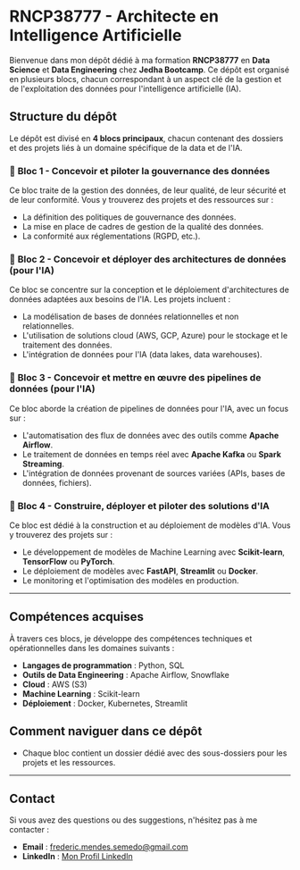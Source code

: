 # RNCP38777 - Architecte en Intelligence Artificielle

Bienvenue dans mon dépôt dédié à ma formation **RNCP38777** en **Data Science** et **Data Engineering** chez **Jedha Bootcamp**. Ce dépôt est organisé en plusieurs blocs, chacun correspondant à un aspect clé de la gestion et de l'exploitation des données pour l'intelligence artificielle (IA).

## Structure du dépôt

Le dépôt est divisé en **4 blocs principaux**, chacun contenant des dossiers et des projets liés à un domaine spécifique de la data et de l'IA.

### 📂 **Bloc 1 - Concevoir et piloter la gouvernance des données**
Ce bloc traite de la gestion des données, de leur qualité, de leur sécurité et de leur conformité. Vous y trouverez des projets et des ressources sur :
- La définition des politiques de gouvernance des données.
- La mise en place de cadres de gestion de la qualité des données.
- La conformité aux réglementations (RGPD, etc.).

### 📂 **Bloc 2 - Concevoir et déployer des architectures de données (pour l'IA)**
Ce bloc se concentre sur la conception et le déploiement d'architectures de données adaptées aux besoins de l'IA. Les projets incluent :
- La modélisation de bases de données relationnelles et non relationnelles.
- L'utilisation de solutions cloud (AWS, GCP, Azure) pour le stockage et le traitement des données.
- L'intégration de données pour l'IA (data lakes, data warehouses).

### 📂 **Bloc 3 - Concevoir et mettre en œuvre des pipelines de données (pour l'IA)**
Ce bloc aborde la création de pipelines de données pour l'IA, avec un focus sur :
- L'automatisation des flux de données avec des outils comme **Apache Airflow**.
- Le traitement de données en temps réel avec **Apache Kafka** ou **Spark Streaming**.
- L'intégration de données provenant de sources variées (APIs, bases de données, fichiers).

### 📂 **Bloc 4 - Construire, déployer et piloter des solutions d'IA**
Ce bloc est dédié à la construction et au déploiement de modèles d'IA. Vous y trouverez des projets sur :
- Le développement de modèles de Machine Learning avec **Scikit-learn**, **TensorFlow** ou **PyTorch**.
- Le déploiement de modèles avec **FastAPI**, **Streamlit** ou **Docker**.
- Le monitoring et l'optimisation des modèles en production.

---

## Compétences acquises

À travers ces blocs, je développe des compétences techniques et opérationnelles dans les domaines suivants :
- **Langages de programmation** : Python, SQL
- **Outils de Data Engineering** : Apache Airflow, Snowflake
- **Cloud** : AWS (S3)
- **Machine Learning** : Scikit-learn
- **Déploiement** : Docker, Kubernetes, Streamlit


## Comment naviguer dans ce dépôt

- Chaque bloc contient un dossier dédié avec des sous-dossiers pour les projets et les ressources.

---

## Contact

Si vous avez des questions ou des suggestions, n'hésitez pas à me contacter :
- **Email** : frederic.mendes.semedo@gmail.com
- **LinkedIn** : [Mon Profil LinkedIn](https://www.linkedin.com/in/votre-profil-linkedin)

